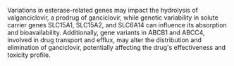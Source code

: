 Variations in esterase-related genes may impact the hydrolysis of valganciclovir, a prodrug of ganciclovir, while genetic variability in solute carrier genes SLC15A1, SLC15A2, and SLC6A14 can influence its absorption and bioavailability. Additionally, gene variants in ABCB1 and ABCC4, involved in drug transport and efflux, may alter the distribution and elimination of ganciclovir, potentially affecting the drug's effectiveness and toxicity profile.